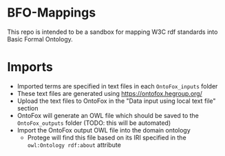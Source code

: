 # BFO-Mappings

This repo is intended to be a sandbox for mapping W3C rdf standards into Basic Formal Ontology. 

# Imports
* Imported terms are specified in text files in each `OntoFox_inputs` folder
* These text files are generated using https://ontofox.hegroup.org/
* Upload the text files to OntoFox in the "Data input using local text file" section
* OntoFox will generate an OWL file which should be saved to the `OntoFox_outputs` folder (TODO: this will be automated)
* Import the OntoFox output OWL file into the domain ontology
    * Protege will find this file based on its IRI specified in the `owl:Ontology rdf:about` attribute